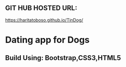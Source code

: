 ## GIT HUB HOSTED URL:

https://haritatoboso.github.io/TinDog/


# Dating app for Dogs
## Build Using: Bootstrap,CSS3,HTML5
